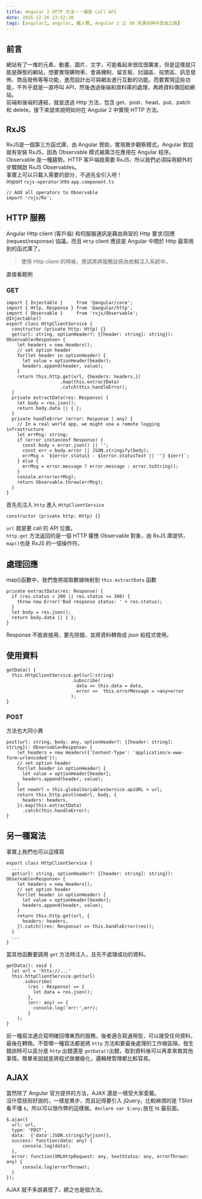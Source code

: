 ```yaml
---
title: Angular 2 HTTP 方法－－讓我 Call API
date: 2016-12-26 23:52:38
tags: [angular2, angular, 鐵人賽, Angular 2 之 30 天邁向神乎其技之路]
---
```

<h2>&#x524D;&#x8A00;</h2>
<p>&#x7DB2;&#x7AD9;&#x6709;&#x4E86;&#x4E00;&#x5806;&#x7684;&#x5143;&#x7D20;&#x3001;&#x52D5;&#x756B;&#x3001;&#x5716;&#x7247;&#x3001;&#x6587;&#x5B57;&#xFF0C;&#x53EF;&#x80FD;&#x770B;&#x8D77;&#x4F86;&#x5F88;&#x70AB;&#x5F88;&#x53B2;&#x5BB3;&#xFF0C;&#x4F46;&#x662F;&#x9019;&#x6A23;&#x5C31;&#x53EA;&#x80FD;&#x662F;&#x975C;&#x614B;&#x7684;&#x7DB2;&#x7AD9;&#xFF0C;&#x60F3;&#x8981;&#x5BE6;&#x73FE;&#x8CFC;&#x7269;&#x8ECA;&#x3001;&#x6703;&#x54E1;&#x6A5F;&#x5236;&#x3001;&#x7559;&#x8A00;&#x677F;&#x3001;&#x8A0E;&#x8AD6;&#x5340;&#x3001;&#x6295;&#x7968;&#x5340;&#x3001;&#x8A0A;&#x606F;&#x767C;&#x4F48;&#x3001;&#x5546;&#x54C1;&#x767C;&#x4F48;&#x7B49;&#x7B49;&#x529F;&#x80FD;&#xFF0C;&#x9032;&#x800C;&#x8A2D;&#x8A08;&#x51FA;&#x53EF;&#x8207;&#x7DB2;&#x53CB;&#x9032;&#x884C;&#x4E92;&#x52D5;&#x7684;&#x529F;&#x80FD;&#x3002;&#x800C;&#x8981;&#x5BE6;&#x73FE;&#x9019;&#x4E9B;&#x529F;&#x80FD;&#xFF0C;&#x4E0D;&#x5916;&#x4E4E;&#x5C31;&#x662F;&#x4E00;&#x76F4;&#x547C;&#x53EB; API&#xFF0C;&#x7136;&#x5F8C;&#x900F;&#x904E;&#x5F8C;&#x7AEF;&#x548C;&#x8CC7;&#x6599;&#x5EAB;&#x7684;&#x8655;&#x7406;&#xFF0C;&#x518D;&#x5C07;&#x8CC7;&#x6599;&#x50B3;&#x56DE;&#x7D66;&#x7DB2;&#x7AD9;&#x3002;<br>
&#x524D;&#x7AEF;&#x548C;&#x5F8C;&#x7AEF;&#x7684;&#x9023;&#x7D50;&#xFF0C;&#x5C31;&#x662F;&#x900F;&#x904E; Http &#x65B9;&#x6CD5;&#xFF0C;&#x5305;&#x542B; get&#x3001;post&#x3001;head&#x3001;put&#x3001;patch &#x548C; delete&#x3002;&#x63A5;&#x4E0B;&#x4F86;&#x5C31;&#x4F86;&#x8AAA;&#x660E;&#x5982;&#x4F55;&#x5728; Angular 2 &#x4E2D;&#x5BE6;&#x73FE; HTTP &#x65B9;&#x6CD5;&#x3002;</p>
<h2>RxJS</h2>
<p>RxJS&#x662F;&#x4E00;&#x500B;&#x7B2C;&#x4E09;&#x65B9;&#x51FD;&#x5F0F;&#x5EAB;&#xFF0C;&#x7531; Angular &#x8D0A;&#x52A9;&#xFF0C;&#x5BE6;&#x73FE;&#x7570;&#x6B65;&#x89C0;&#x5BDF;&#x6A21;&#x5F0F;&#x3002;Angular &#x9ED8;&#x8A8D;&#x5C31;&#x6709;&#x5B89;&#x88DD; RxJS&#xFF0C;&#x56E0;&#x70BA; Observable &#x6A21;&#x5F0F;&#x88AB;&#x5EE3;&#x6CDB;&#x5728;&#x61C9;&#x7528;&#x5728; Angular &#x7A0B;&#x5E8F;&#x3002;Observable &#x662F;&#x4E00;&#x7A2E;&#x8DA8;&#x52E2;&#x3002;HTTP &#x5BA2;&#x6236;&#x7AEF;&#x5C31;&#x9700;&#x8981; RxJS&#xFF0C;&#x6240;&#x4EE5;&#x6211;&#x5011;&#x5FC5;&#x9808;&#x63A1;&#x7528;&#x984D;&#x5916;&#x7684;&#x6B65;&#x9A5F;&#x958B;&#x555F; RxJS Observables&#x3002;<br>
&#x4E8B;&#x5BE6;&#x4E0A;&#x53EF;&#x4EE5;&#x53EA;&#x8F09;&#x5165;&#x9700;&#x8981;&#x7684;&#x90E8;&#x5206;&#xFF0C;&#x4E0D;&#x904E;&#x5148;&#x5168;&#x5F15;&#x5165;&#x5427;&#xFF01;<br>
import <code>rxjs-operator</code> into <code>app.component.ts</code></p>
<pre><code>// Add all operators to Observable
import &apos;rxjs/Rx&apos;;
</code></pre>
<h2>HTTP &#x670D;&#x52D9;</h2>
<p>Angular Http client (&#x5BA2;&#x6236;&#x7AEF;) &#x548C;&#x4F3A;&#x670D;&#x5668;&#x901A;&#x8A0A;&#x662F;&#x85C9;&#x7531;&#x719F;&#x7FD2;&#x7684; Http &#x8981;&#x6C42;/&#x56DE;&#x61C9; (request/response) &#x5354;&#x8B70;&#x3002;&#x800C;&#x4E14; <code>Http</code> client &#x61C9;&#x8A72;&#x662F; Angular &#x4E2D;&#x95DC;&#x65BC; Http &#x6700;&#x5E38;&#x7528;&#x5230;&#x7684;&#x51FD;&#x5F0F;&#x5EAB;&#x4E86;&#x3002;</p>
<blockquote>
<p>&#x4F7F;&#x7528; Http client &#x7684;&#x6642;&#x5019;&#xFF0C;&#x61C9;&#x8A72;&#x5C07;&#x5C07;&#x670D;&#x52D9;&#x8A3B;&#x518A;&#x70BA;&#x4F9D;&#x8CF4;&#x6CE8;&#x5165;&#x7CFB;&#x7D71;&#x4E2D;&#x3002;</p>
</blockquote>
<p>&#x76F4;&#x63A5;&#x770B;&#x7BC4;&#x4F8B;</p>
<h3>GET</h3>
<pre><code>import { Injectable }     from &apos;@angular/core&apos;;
import { Http, Response } from &apos;@angular/http&apos;;
import { Observable }     from &apos;rxjs/Observable&apos;;
@Injectable()
export class HttpClientService {
  constructor (private http: Http) {}
  get(url: string, optionHeader?: {[header: string]: string}): Observable&lt;Response&gt; {
    let headers = new Headers();
    // set option header
    for(let header in optionHeader) {
      let value = optionHeader[header];
      headers.append(header, value);
    }
    return this.http.get(url, {headers: headers,})
                    .map(this.extractData)
                    .catch(this.handleError);
  }
  private extractData(res: Response) {
    let body = res.json();
    return body.data || { };
  }
  private handleError (error: Response | any) {
    // In a real world app, we might use a remote logging infrastructure
    let errMsg: string;
    if (error instanceof Response) {
      const body = error.json() || &apos;&apos;;
      const err = body.error || JSON.stringify(body);
      errMsg = `${error.status} - ${error.statusText || &apos;&apos;} ${err}`;
    } else {
      errMsg = error.message ? error.message : error.toString();
    }
    console.error(errMsg);
    return Observable.throw(errMsg);
  }
}
</code></pre>
<p>&#x9996;&#x5148;&#x5148;&#x6CE8;&#x5165; <code>http</code> &#x9032;&#x5165; <code>HttpClientService</code></p>
<pre><code>constructor (private http: Http) {}
</code></pre>
<p><code>url</code> &#x5C31;&#x662F;&#x8981; call &#x7684; API &#x4F4D;&#x7F6E;&#x3002;<br>
<code>http.get</code> &#x65B9;&#x6CD5;&#x8FD4;&#x56DE;&#x7684;&#x662F;&#x4E00;&#x500B; HTTP &#x97FF;&#x61C9; Observable &#x5C0D;&#x8C61;&#xFF0C;&#x7531; RxJS &#x5EAB;&#x63D0;&#x4F9B;&#xFF0C;<code>map()</code>&#x4E5F;&#x662F; RxJS &#x7684;&#x4E00;&#x500B;&#x64CD;&#x4F5C;&#x7B26;&#x3002;</p>
<h2>&#x8655;&#x7406;&#x56DE;&#x61C9;</h2>
<p>map()&#x51FD;&#x6578;&#x4E2D;&#xFF0C;&#x6211;&#x5011;&#x6703;&#x5C07;&#x63D0;&#x53D6;&#x6578;&#x64DA;&#x6620;&#x5C04;&#x5230; <code>this.extractData</code> &#x51FD;&#x6578;</p>
<pre><code>private extractData(res: Response) {
  if (res.status &lt; 200 || res.status &gt;= 300) {
    throw new Error(&apos;Bad response status: &apos; + res.status);
  }
  let body = res.json(); 
  return body.data || { };
}
</code></pre>
<p>Response &#x4E0D;&#x80FD;&#x76F4;&#x63A5;&#x7528;&#xFF0C;&#x8981;&#x5148;&#x9664;&#x932F;&#xFF0C;&#x4E26;&#x5C07;&#x8CC7;&#x6599;&#x8F49;&#x63DB;&#x6210; json &#x7D66;&#x7A0B;&#x5F0F;&#x4F7F;&#x7528;&#x3002;</p>
<h2>&#x4F7F;&#x7528;&#x8CC7;&#x6599;</h2>
<pre><code>getData() {
  this.HttpClientService.get(url:string)
                        .subscribe(
                          data =&gt; this.data = data,
                          error =&gt;  this.errorMessage = &lt;any&gt;error
                        );
}
</code></pre>
<h3>POST</h3>
<p>&#x65B9;&#x6CD5;&#x4E5F;&#x5927;&#x540C;&#x5C0F;&#x7570;</p>
<pre><code>post(url: string, body: any, optionHeader?: {[header: string]: string}): Observable&lt;Response&gt; {
    let headers = new Headers({&apos;Content-Type&apos;: &apos;application/x-www-form-urlencoded&apos;});
    // set option header
    for(let header in optionHeader) {
      let value = optionHeader[header];
      headers.append(header, value);
    }
    let newUrl = this.globalVariablesService.apiURL + url;
    return this.http.post(newUrl, body, {
      headers: headers,
    }).map(this.extractData)
      .catch(this.handleError);
}
</code></pre>
<h2>&#x53E6;&#x4E00;&#x7A2E;&#x5BEB;&#x6CD5;</h2>
<p>&#x4E8B;&#x5BE6;&#x4E0A;&#x6211;&#x5011;&#x4E5F;&#x53EF;&#x4EE5;&#x9019;&#x6A23;&#x5BEB;</p>
<pre><code>export class HttpClientService {
  ...
  get(url: string, optionHeader?: {[header: string]: string}): Observable&lt;Response&gt; {
    let headers = new Headers();
    // set option header
    for(let header in optionHeader) {
      let value = optionHeader[header];
      headers.append(header, value);
    }
    return this.http.get(url, {
      headers: headers,
    }).catch((res: Response) =&gt; this.handleError(res));
  }
  ...
}
</code></pre>
<p>&#x7576;&#x5176;&#x4ED6;&#x51FD;&#x6578;&#x8981;&#x8ABF;&#x7528; <code>get</code> &#x65B9;&#x6CD5;&#x6642;&#x6CE8;&#x5165;&#xFF0C;&#x4E14;&#x5148;&#x4E0D;&#x8655;&#x7406;&#x6210;&#x529F;&#x7684;&#x8CC7;&#x6599;&#x3002;</p>
<pre><code>getData(): void {
  let url = &apos;htts://...&apos;
  this.httpClientService.get(url)
      .subscribe(
        (res : Response) =&gt; {
          let data = res.json();
        },
        (err: any) =&gt; {
          console.log(&apos;err:&apos;,err);
        }
    );
}
</code></pre>
<p>&#x524D;&#x4E00;&#x7A2E;&#x5BEB;&#x6CD5;&#x9069;&#x5408;&#x5BEB;&#x660E;&#x78BA;&#x56DE;&#x50B3;&#x6771;&#x897F;&#x7684;&#x670D;&#x52D9;&#xFF0C;&#x5F8C;&#x8005;&#x9069;&#x5408;&#x5BEB;&#x901A;&#x7528;&#x578B;&#xFF0C;&#x53EF;&#x4EE5;&#x63A5;&#x53D7;&#x4EFB;&#x4F55;&#x8CC7;&#x6599;&#xFF0C;&#x6700;&#x5F8C;&#x5728;&#x8F49;&#x63DB;&#x3002;&#x4E0D;&#x7BA1;&#x54EA;&#x4E00;&#x7A2E;&#x5BEB;&#x6CD5;&#x90FD;&#x662F;&#x5C07; <code>http</code> &#x65B9;&#x6CD5;&#x548C;&#x8981;&#x6700;&#x5F8C;&#x8655;&#x7406;&#x7684;&#x5DE5;&#x4F5C;&#x505A;&#x5340;&#x9694;&#xFF0C;&#x767C;&#x751F;&#x932F;&#x8AA4;&#x6642;&#x53EF;&#x4EE5;&#x5340;&#x5206;&#x662F; <code>http</code> &#x51FA;&#x932F;&#x9084;&#x662F; <code>getData()</code>&#x51FA;&#x932F;&#xFF0C;&#x53D6;&#x5230;&#x8CC7;&#x6599;&#x5F8C;&#x53EF;&#x4EE5;&#x518D;&#x62FF;&#x4F86;&#x505A;&#x5176;&#x4ED6;&#x4E8B;&#x60C5;&#x3002;&#x7C21;&#x55AE;&#x4F86;&#x8AAA;&#x5C31;&#x662F;&#x5C07;&#x7A0B;&#x5F0F;&#x505A;&#x5C64;&#x7D1A;&#x5316;&#xFF0C;&#x908F;&#x8F2F;&#x6839;&#x7BA1;&#x7406;&#x90FD;&#x6BD4;&#x8F03;&#x5BB9;&#x6613;&#x3002;</p>
<h2>AJAX</h2>
<p>&#x7576;&#x7136;&#x9664;&#x4E86; Angular &#x5B98;&#x65B9;&#x63D0;&#x4F9B;&#x7684;&#x65B9;&#x6CD5;&#xFF0C;AJAX &#x9084;&#x662F;&#x4E00;&#x6A23;&#x53D7;&#x5927;&#x5BB6;&#x611B;&#x6234;&#x3002;<br>
&#x6C92;&#x4EC0;&#x9EBC;&#x6280;&#x8853;&#x597D;&#x8AAA;&#x7684;&#xFF0C;&#x4E00;&#x6A23;&#x662F;&#x7570;&#x6B65;&#xFF0C;&#x800C;&#x4E14;&#x8A18;&#x5F97;&#x8981;&#x5F15;&#x5165; jQuery&#x3002;&#x6BD4;&#x8F03;&#x9EBB;&#x7169;&#x7684;&#x662F; TSlint &#x770B;&#x4E0D;&#x61C2; <code>$</code>&#xFF0C;&#x6240;&#x4EE5;&#x53EF;&#x4EE5;&#x5F88;&#x4F5C;&#x5F0A;&#x7684;&#x9019;&#x6A23;&#x505A;&#x3002;<code>declare var $:any;</code>&#x653E;&#x5728; ts &#x6700;&#x524D;&#x9762;&#x3002;</p>
<pre><code>$.ajax({
  url: url,
  type: &apos;POST&apos;,
  data:  {&apos;data&apos;:JSON.stringify(json)},
  success: function(data: any) {
      console.log(data);
  },
  error: function(XMLHttpRequest: any, textStatus: any, errorThrown: any) {
      console.log(errorThrown);
  }
});
</code></pre>
<p>AJAX &#x5C31;&#x4E0D;&#x591A;&#x8AAA;&#x751A;&#x9EBC;&#x4E86;&#xFF0C;&#x7E3D;&#x4E4B;&#x4E5F;&#x662F;&#x500B;&#x65B9;&#x6CD5;&#x3002;</p>
 <br>
                                                    </div>
                    </div>
                
